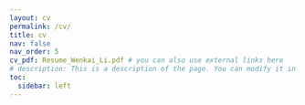 ```yaml
---
layout: cv
permalink: /cv/
title: cv
nav: false
nav_order: 5
cv_pdf: Resume_Wenkai_Li.pdf # you can also use external links here
# description: This is a description of the page. You can modify it in '_pages/cv.md'. You can also change or remove the top pdf download button.
toc:
  sidebar: left
---
```

